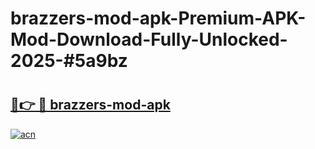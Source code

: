 # brazzers-mod-apk-Premium-APK-Mod-Download-Fully-Unlocked-2025-#5a9bz

# <h2><a href="https://bedroomkl.my?title=brazzers-mod-apk&ref=1AP">🔗👉 🔴 brazzers-mod-apk</a></h2>

[![acn](https://github.com/user-attachments/assets/0f9c940e-d8b0-45ae-aac7-cd30a18b3e1c)](https://bedroomkl.my?title=brazzers-mod-apk&ref=1AP)


